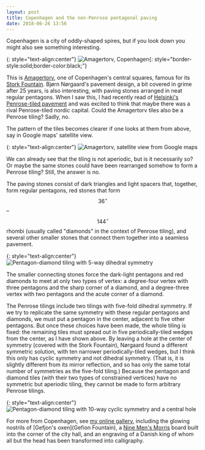```yaml
---
layout: post
title: Copenhagen and the non-Penrose pentagonal paving
date: 2018-06-26 13:56
---
```

Copenhagen is a city of oddly-shaped spires, but if you look down you might also see something interesting.

{: style="text-align:center"}
![Amagertorv, Copenhagen](http://www.ics.uci.edu/~eppstein/pix/copenhagen/Amagertorv-m.jpg){: style="border-style:solid;border-color:black;"}

This is [Amagertorv](https://en.wikipedia.org/wiki/Amagertorv), one of Copenhagen's central squares, famous for its [Stork Fountain](https://en.wikipedia.org/wiki/Stork_Fountain). Bjørn Nørgaard's pavement design, a bit covered in grime after 25 years, is also interesting, with paving stones arranged in neat regular pentagons. When I saw this, I had recently read of [Helsinki's Penrose-tiled pavement](https://plus.google.com/100003628603413742554/posts/LLTz5yRgcnA) and was excited to think that maybe there was a rival Penrose-tiled nordic capital. Could the Amagertorv tiles also be a Penrose tiling? Sadly, no.

The pattern of the tiles becomes clearer if one looks at them from above, say in Google maps' satellite view.

{: style="text-align:center"}
![Amagertorv, satellite view from Google maps]({{site.baseurl}}/assets/2018/Amagertorv-from-Google-maps.jpg)

We can already see that the tiling is not aperiodic, but is it necessarily so?
Or maybe the same stones could have been rearranged somehow to form a Penrose tiling? Still, the answer is no.

The paving stones consist of dark triangles and light spacers that, together, form regular pentagons, red stones that form $$36^\circ$$–$$144^\circ$$ rhombi (usually called "diamonds" in the context of Penrose tiling), and several other smaller stones that connect them together into a seamless pavement.

{: style="text-align:center"}
![Pentagon-diamond tiling with 5-way dihedral symmetry]({{site.baseurl}}/assets/2018/Amagertorv.svg)

The smaller connecting stones force the dark-light pentagons and red diamonds to meet at only two types of vertex: a degree-four vertex with three pentagons and the sharp corner of a diamond, and a degree-three vertex with two pentagons and the acute corner of a diamond.

The Penrose tilings include two tilings with five-fold dihedral symmetry. If we try to replicate the same symmetry with these regular pentagons and diamonds, we must put a pentagon in the center, adjacent to five other pentagons. But once these choices have been made, the whole tiling is fixed: the remaining tiles must spread out in five periodically-tiled wedges from the center, as I have shown above. By leaving a hole at the center of symmetry (covered with the Stork Fountain), Nørgaard found a different symmetric solution, with ten narrower periodically-tiled wedges, but I think this only has cyclic symmetry and not dihedral symmetry. (That is, it is slightly different from its mirror reflection, and so has only the same total number of symmetries as the five-fold tiling.) Because the pentagon and diamond tiles (with their two types of constrained vertices) have no symmetric but aperiodic tiling, they cannot be made to form arbitrary Penrose tilings.

{: style="text-align:center"}
![Pentagon-diamond tiling with 10-way cyclic symmetry and a central hole]({{site.baseurl}}/assets/2018/StorkFountain.svg)

For more from Copenhagen, see [my online gallery](https://www.ics.uci.edu/~eppstein/pix/copenhagen/), including the glowing nostrils of [Gefjon's oxen](Gefion Fountain), a [Nine Men's Morris](https://en.wikipedia.org/wiki/Nine_Men%27s_Morris) board built into the corner of the city hall, and an engraving of a Danish king of whom all but the head has been transformed into calligraphy.
